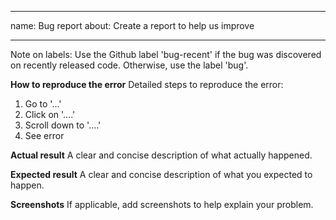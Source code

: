 
---
name: Bug report
about: Create a report to help us improve

---

Note on labels: Use the Github label 'bug-recent' if the bug was discovered on recently released code. Otherwise, use the label 'bug'.

**How to reproduce the error**
Detailed steps to reproduce the error:
1. Go to '...'
2. Click on '....'
3. Scroll down to '....'
4. See error

**Actual result**
A clear and concise description of what actually happened.

**Expected result**
A clear and concise description of what you expected to happen.

**Screenshots**
If applicable, add screenshots to help explain your problem.
